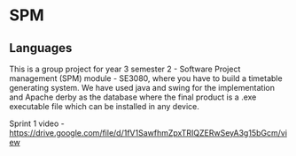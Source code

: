 # SPM

## Languages

This is a group project for year 3 semester 2 - Software Project management (SPM) module - SE3080, where you have to build a timetable generating system. We have used java and swing for the implementation and Apache derby as the database where the final product is a .exe executable file which can be installed in any device.

Sprint 1 video - https://drive.google.com/file/d/1fV1SawfhmZpxTRIQZERwSeyA3g15bGcm/view
